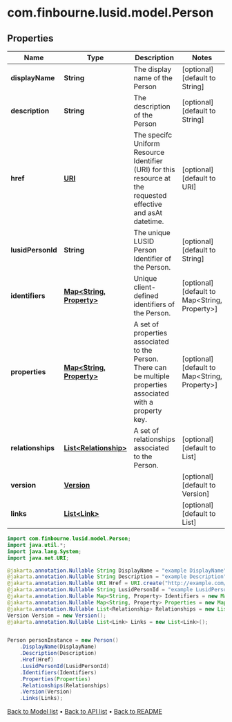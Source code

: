# com.finbourne.lusid.model.Person

## Properties

Name | Type | Description | Notes
------------ | ------------- | ------------- | -------------
**displayName** | **String** | The display name of the Person | [optional] [default to String]
**description** | **String** | The description of the Person | [optional] [default to String]
**href** | [**URI**](URI.md) | The specifc Uniform Resource Identifier (URI) for this resource at the requested effective and asAt datetime. | [optional] [default to URI]
**lusidPersonId** | **String** | The unique LUSID Person Identifier of the Person. | [optional] [default to String]
**identifiers** | [**Map&lt;String, Property&gt;**](Property.md) | Unique client-defined identifiers of the Person. | [optional] [default to Map<String, Property>]
**properties** | [**Map&lt;String, Property&gt;**](Property.md) | A set of properties associated to the Person. There can be multiple properties associated with a property key. | [optional] [default to Map<String, Property>]
**relationships** | [**List&lt;Relationship&gt;**](Relationship.md) | A set of relationships associated to the Person. | [optional] [default to List<Relationship>]
**version** | [**Version**](Version.md) |  | [optional] [default to Version]
**links** | [**List&lt;Link&gt;**](Link.md) |  | [optional] [default to List<Link>]

```java
import com.finbourne.lusid.model.Person;
import java.util.*;
import java.lang.System;
import java.net.URI;

@jakarta.annotation.Nullable String DisplayName = "example DisplayName";
@jakarta.annotation.Nullable String Description = "example Description";
@jakarta.annotation.Nullable URI Href = URI.create("http://example.com/Href");
@jakarta.annotation.Nullable String LusidPersonId = "example LusidPersonId";
@jakarta.annotation.Nullable Map<String, Property> Identifiers = new Map<String, Property>();
@jakarta.annotation.Nullable Map<String, Property> Properties = new Map<String, Property>();
@jakarta.annotation.Nullable List<Relationship> Relationships = new List<Relationship>();
Version Version = new Version();
@jakarta.annotation.Nullable List<Link> Links = new List<Link>();


Person personInstance = new Person()
    .DisplayName(DisplayName)
    .Description(Description)
    .Href(Href)
    .LusidPersonId(LusidPersonId)
    .Identifiers(Identifiers)
    .Properties(Properties)
    .Relationships(Relationships)
    .Version(Version)
    .Links(Links);
```


[Back to Model list](../README.md#documentation-for-models) &#8226; [Back to API list](../README.md#documentation-for-api-endpoints) &#8226; [Back to README](../README.md)
